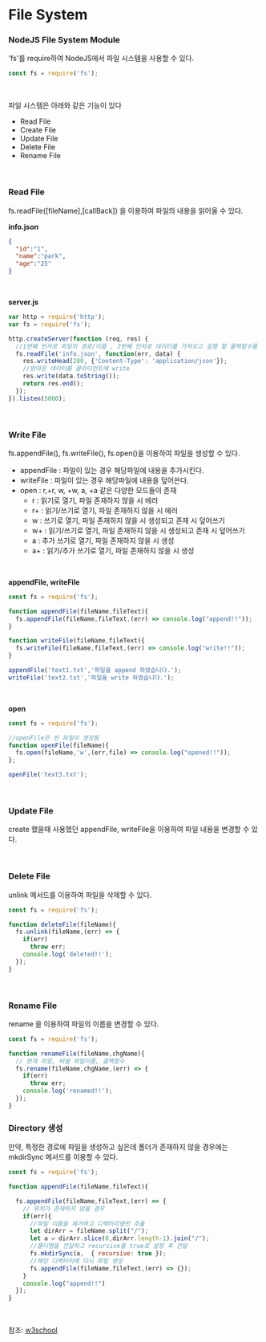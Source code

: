 # File System

### NodeJS File System Module
'fs'를 require하여 NodeJS에서 파일 시스템을 사용할 수 있다.

```javascript
const fs = require('fs');
```

<br>

파일 시스템은 아래와 같은 기능이 있다
* Read File
* Create File
* Update File
* Delete File
* Rename File

<br>

### Read File
fs.readFile([fileName],[callBack]) 을 이용하여 파일의 내용을 읽어올 수 있다.

__info.json__

```json
{
  "id":"1",
  "name":"park",
  "age":"25"
}
```

<br>

__server.js__

```javascript
var http = require('http');
var fs = require('fs');

http.createServer(function (req, res) {
  //1번째 인자로 파일의 경로/이름 , 2번째 인자로 데이터를 가져오고 실행 할 콜백함수를 실행
  fs.readFile('info.json', function(err, data) {
    res.writeHead(200, {'Content-Type': 'application/json'});
    //받아온 데이터를 클라이언트에 write
    res.write(data.toString());
    return res.end();
  });
}).listen(5000);
```
<br>

### Write File
fs.appendFile(), fs.writeFile(), fs.open()을 이용하여 파일을 생성할 수 있다.
* appendFile : 파일이 있는 경우 해당파일에 내용을 추가시킨다.
* writeFile : 파일이 있는 경우 해당파일에 내용을 덮어쓴다.
* open : r,+r, w, +w, a, +a 같은 다양한 모드들이 존재
  * r : 읽기로 열기, 파일 존재하지 않을 시 에러
  * r+ : 읽기/쓰기로 열기, 파일 존재하지 않을 시 에러
  * w : 쓰기로 열기, 파일 존재하지 않을 시 생성되고 존재 시 덮어쓰기
  * w+ : 읽기/쓰기로 열기, 파일 존재하지 않을 시 생성되고 존재 시 덮어쓰기
  * a : 추가 쓰기로 열기, 파일 존재하지 않을 시 생성
  * a+ : 읽기/추가 쓰기로 열기, 파일 존재하지 않을 시 생성

<br>

__appendFile, writeFile__
``` javascript
const fs = require('fs');

function appendFile(fileName,fileText){
  fs.appendFile(fileName,fileText,(err) => console.log("append!!"));
}

function writeFile(fileName,fileText){
  fs.writeFile(fileName,fileText,(err) => console.log("write!!"));
}

appendFile('text1.txt','파일을 append 하였습니다.');
writeFile('text2.txt','파일을 write 하였습니다.');
```

<br>

__open__
```javascript
const fs = require('fs');

//openFile은 빈 파일이 생성됨
function openFile(fileName){
  fs.open(fileName,'w',(err,file) => console.log("opened!!"));
};

openFile('text3.txt');
```

<br>

### Update File
create 했을때 사용했던 appendFile, writeFile을 이용하여 파일 내용을 변경할 수 있다.

<br>

### Delete File
unlink 메서드를 이용하여 파일을 삭제할 수 있다.
```javascript
const fs = require('fs');

function deleteFile(fileName){
  fs.unlink(fileName,(err) => {
    if(err)
      throw err;
    console.log('deleted!!');
  });
}
```

<br>

### Rename File
rename 을 이용하여 파일의 이름을 변경할 수 있다.
```javascript
const fs = require('fs');

function renameFile(fileName,chgName){
  // 현재 파일, 바꿀 파일이름, 콜백함수
  fs.rename(fileName,chgName,(err) => {
    if(err)
      throw err;
    console.log('renamed!!');
  });
}
```

### Directory 생성
만약, 특정한 경로에 파일을 생성하고 싶은데 폴더가 존재하지 않을 경우에는 mkdirSync 메서드를 이용할 수 있다.
```javascript
const fs = require('fs');

function appendFile(fileName,fileText){

  fs.appendFile(fileName,fileText,(err) => {
    // 위치가 존재하지 않을 경우
    if(err){
      //파일 이름을 제거하고 디렉터리명만 추출
      let dirArr = fileName.split("/");
      let a = dirArr.slice(0,dirArr.length-1).join("/");
      //폴더명을 전달하고 recursive를 true로 설정 후 전달
      fs.mkdirSync(a,  { recursive: true });
      //해당 디렉터리에 다시 파일 생성
      fs.appendFile(fileName,fileText,(err) => {});
    }
    console.log("append!!")
  });
}
```

<br>

참조: [w3school](https://www.w3schools.com/nodejs/nodejs_filesystem.asp)
